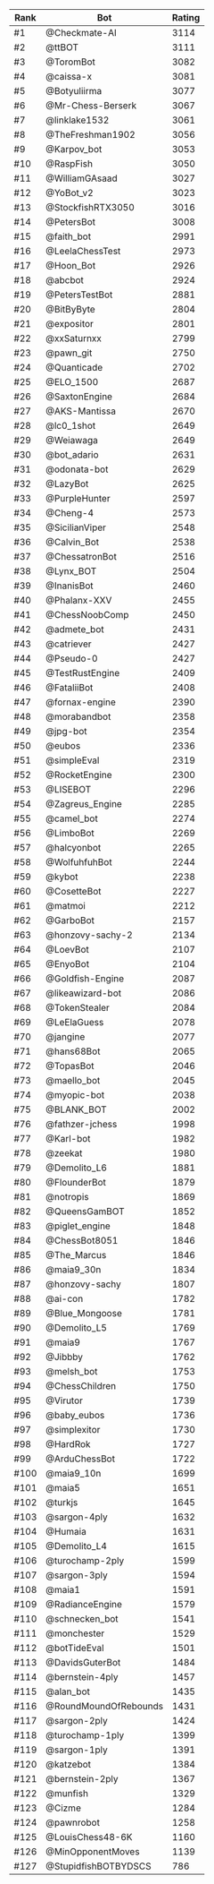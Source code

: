 Rank|Bot|Rating
---|---|---
#1|@Checkmate-AI|3114
#2|@ttBOT|3111
#3|@ToromBot|3082
#4|@caissa-x|3081
#5|@Botyuliirma|3077
#6|@Mr-Chess-Berserk|3067
#7|@linklake1532|3061
#8|@TheFreshman1902|3056
#9|@Karpov_bot|3053
#10|@RaspFish|3050
#11|@WilliamGAsaad|3027
#12|@YoBot_v2|3023
#13|@StockfishRTX3050|3016
#14|@PetersBot|3008
#15|@faith_bot|2991
#16|@LeelaChessTest|2973
#17|@Hoon_Bot|2926
#18|@abcbot|2924
#19|@PetersTestBot|2881
#20|@BitByByte|2804
#21|@expositor|2801
#22|@xxSaturnxx|2799
#23|@pawn_git|2750
#24|@Quanticade|2702
#25|@ELO_1500|2687
#26|@SaxtonEngine|2684
#27|@AKS-Mantissa|2670
#28|@lc0_1shot|2649
#29|@Weiawaga|2649
#30|@bot_adario|2631
#31|@odonata-bot|2629
#32|@LazyBot|2625
#33|@PurpleHunter|2597
#34|@Cheng-4|2573
#35|@SicilianViper|2548
#36|@Calvin_Bot|2538
#37|@ChessatronBot|2516
#38|@Lynx_BOT|2504
#39|@InanisBot|2460
#40|@Phalanx-XXV|2455
#41|@ChessNoobComp|2450
#42|@admete_bot|2431
#43|@catriever|2427
#44|@Pseudo-0|2427
#45|@TestRustEngine|2409
#46|@FataliiBot|2408
#47|@fornax-engine|2390
#48|@morabandbot|2358
#49|@jpg-bot|2354
#50|@eubos|2336
#51|@simpleEval|2319
#52|@RocketEngine|2300
#53|@LISEBOT|2296
#54|@Zagreus_Engine|2285
#55|@camel_bot|2274
#56|@LimboBot|2269
#57|@halcyonbot|2265
#58|@WolfuhfuhBot|2244
#59|@kybot|2238
#60|@CosetteBot|2227
#61|@matmoi|2212
#62|@GarboBot|2157
#63|@honzovy-sachy-2|2134
#64|@LoevBot|2107
#65|@EnyoBot|2104
#66|@Goldfish-Engine|2087
#67|@likeawizard-bot|2086
#68|@TokenStealer|2084
#69|@LeElaGuess|2078
#70|@jangine|2077
#71|@hans68Bot|2065
#72|@TopasBot|2046
#73|@maello_bot|2045
#74|@myopic-bot|2038
#75|@BLANK_BOT|2002
#76|@fathzer-jchess|1998
#77|@Karl-bot|1982
#78|@zeekat|1980
#79|@Demolito_L6|1881
#80|@FlounderBot|1879
#81|@notropis|1869
#82|@QueensGamBOT|1852
#83|@piglet_engine|1848
#84|@ChessBot8051|1846
#85|@The_Marcus|1846
#86|@maia9_30n|1834
#87|@honzovy-sachy|1807
#88|@ai-con|1782
#89|@Blue_Mongoose|1781
#90|@Demolito_L5|1769
#91|@maia9|1767
#92|@Jibbby|1762
#93|@melsh_bot|1753
#94|@ChessChildren|1750
#95|@Virutor|1739
#96|@baby_eubos|1736
#97|@simplexitor|1730
#98|@HardRok|1727
#99|@ArduChessBot|1722
#100|@maia9_10n|1699
#101|@maia5|1651
#102|@turkjs|1645
#103|@sargon-4ply|1632
#104|@Humaia|1631
#105|@Demolito_L4|1615
#106|@turochamp-2ply|1599
#107|@sargon-3ply|1594
#108|@maia1|1591
#109|@RadianceEngine|1579
#110|@schnecken_bot|1541
#111|@monchester|1529
#112|@botTideEval|1501
#113|@DavidsGuterBot|1484
#114|@bernstein-4ply|1457
#115|@alan_bot|1435
#116|@RoundMoundOfRebounds|1431
#117|@sargon-2ply|1424
#118|@turochamp-1ply|1399
#119|@sargon-1ply|1391
#120|@katzebot|1384
#121|@bernstein-2ply|1367
#122|@munfish|1329
#123|@Cizme|1284
#124|@pawnrobot|1258
#125|@LouisChess48-6K|1160
#126|@MinOpponentMoves|1139
#127|@StupidfishBOTBYDSCS|786
